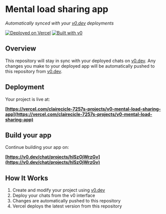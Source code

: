 # Mental load sharing app

*Automatically synced with your [v0.dev](https://v0.dev) deployments*

[![Deployed on Vercel](https://img.shields.io/badge/Deployed%20on-Vercel-black?style=for-the-badge&logo=vercel)](https://vercel.com/clairecicle-7257s-projects/v0-mental-load-sharing-app)
[![Built with v0](https://img.shields.io/badge/Built%20with-v0.dev-black?style=for-the-badge)](https://v0.dev/chat/projects/hlSzOjWrzGv)

## Overview

This repository will stay in sync with your deployed chats on [v0.dev](https://v0.dev).
Any changes you make to your deployed app will be automatically pushed to this repository from [v0.dev](https://v0.dev).

## Deployment

Your project is live at:

**[https://vercel.com/clairecicle-7257s-projects/v0-mental-load-sharing-app](https://vercel.com/clairecicle-7257s-projects/v0-mental-load-sharing-app)**

## Build your app

Continue building your app on:

**[https://v0.dev/chat/projects/hlSzOjWrzGv](https://v0.dev/chat/projects/hlSzOjWrzGv)**

## How It Works

1. Create and modify your project using [v0.dev](https://v0.dev)
2. Deploy your chats from the v0 interface
3. Changes are automatically pushed to this repository
4. Vercel deploys the latest version from this repository

